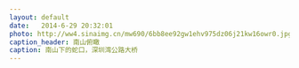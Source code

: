 ```yaml
---
layout: default
date:   2014-6-29 20:32:01
photo: http://ww4.sinaimg.cn/mw690/6bb8ee92gw1ehv975dz06j21kw16owr0.jpg
caption_header: 南山俯瞰
caption: 南山下的蛇口，深圳湾公路大桥
---
```

